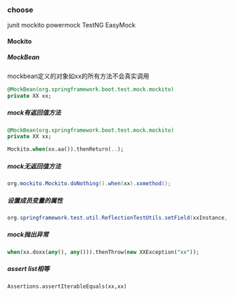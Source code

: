 ### choose
junit
mockito
powermock
TestNG
EasyMock

#### Mockito
##### MockBean
mockbean定义的对象如xx的所有方法不会真实调用
````sql
@MockBean(org.springframework.boot.test.mock.mockito)
private XX xx;
````

##### mock有返回值方法

```sql
@MockBean(org.springframework.boot.test.mock.mockito)
private XX xx;

Mockito.when(xx.aa()).thenReturn(..);
```

##### mock无返回值方法
``` java
org.mockito.Mockito.doNothing().when(xx).xxmethod();
```

##### 设置成员变量的属性
``` java
org.springframework.test.util.ReflectionTestUtils.setField(xxInstance, "xxfield", "xxval");
```

##### mock抛出异常
```sql
when(xx.doxx(any(), any())).thenThrow(new XXException("xx"));
```

##### assert list相等
```sql
Assertions.assertIterableEquals(xx,xx)
```